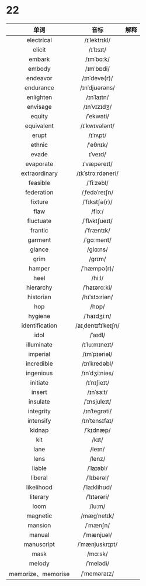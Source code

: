 # 22

|        单词        |        音标        | 解释 |
| :----------------: | :----------------: | :--: |
|     electrical     |    /ɪˈlektrɪkl/    |      |
|       elicit       |     /ɪˈlɪsɪt/      |      |
|       embark       |     /ɪmˈbɑːk/      |      |
|       embody       |     /ɪmˈbɒdi/      |      |
|      endeavor      |    /ɪnˈdevə(r)/    |      |
|     endurance      |   /ɪnˈdjʊərəns/    |      |
|     enlighten      |     /ɪnˈlaɪtn/     |      |
|      envisage      |    /ɪnˈvɪzɪdʒ/     |      |
|       equity       |     /ˈekwəti/      |      |
|     equivalent     |   /ɪˈkwɪvələnt/    |      |
|       erupt        |      /ɪˈrʌpt/      |      |
|       ethnic       |      /ˈeθnɪk/      |      |
|       evade        |      ɪˈveɪd/       |      |
|     evaporate      |    ɪˈvæpəreɪt/     |      |
|   extraordinary    | /ɪkˈstrɔːrdəneri/  |      |
|      feasible      |     /ˈfiːzəbl/     |      |
|     federation     |   /ˌfedəˈreɪʃn/    |      |
|      fixture       |   /ˈfɪkstʃə(r)/    |      |
|        flaw        |       /flɔː/       |      |
|     fluctuate      |   /ˈflʌktʃueɪt/    |      |
|      frantic       |     /ˈfræntɪk/     |      |
|      garment       |     /ˈɡɑːmənt/     |      |
|       glance       |      /ɡlɑːns/      |      |
|        grim        |       /ɡrɪm/       |      |
|       hamper       |    /ˈhæmpə(r)/     |      |
|        heel        |       /hiːl/       |      |
|     hierarchy      |    /ˈhaɪərɑːki/    |      |
|     historian      |   /hɪˈstɔːriən/    |      |
|        hop         |       /hɒp/        |      |
|      hygiene       |    /ˈhaɪdʒiːn/     |      |
|   identification   | /aɪˌdentɪfɪˈkeɪʃn/ |      |
|        idol        |      /ˈaɪdl/       |      |
|     illuminate     |   /ɪˈluːmɪneɪt/    |      |
|      imperial      |    /ɪmˈpɪəriəl/    |      |
|     incredible     |    /ɪnˈkredəbl/    |      |
|     ingenious      |   /ɪnˈdʒiːniəs/    |      |
|      initiate      |    /ɪˈnɪʃieɪt/     |      |
|       insert       |     /ɪnˈsɜːt/      |      |
|      insulate      |    /ˈɪnsjuleɪt/    |      |
|     integrity      |    /ɪnˈteɡrəti/    |      |
|     intensify      |   /ɪnˈtensɪfaɪ/    |      |
|       kidnap       |     /ˈkɪdnæp/      |      |
|        kit         |       /kɪt/        |      |
|        lane        |       /leɪn/       |      |
|        lens        |       /lenz/       |      |
|       liable       |     /ˈlaɪəbl/      |      |
|      liberal       |     /ˈlɪbərəl/     |      |
|     likelihood     |    /ˈlaɪklihʊd/    |      |
|      literary      |    /ˈlɪtərəri/     |      |
|        loom        |       /luːm/       |      |
|      magnetic      |    /mæɡˈnetɪk/     |      |
|      mansion       |      /ˈmænʃn/      |      |
|       manual       |     /ˈmænjuəl/     |      |
|     manuscript     |   /ˈmænjuskrɪpt/   |      |
|        mask        |      /mɑːsk/       |      |
|       melody       |     /ˈmelədi/      |      |
| memorize、memorise |    /ˈmeməraɪz/     |      |